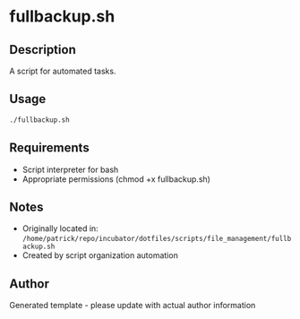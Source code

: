 # fullbackup.sh

## Description
A script for automated tasks.

## Usage
```bash
./fullbackup.sh
```

## Requirements
- Script interpreter for bash
- Appropriate permissions (chmod +x fullbackup.sh)

## Notes
- Originally located in: `/home/patrick/repo/incubator/dotfiles/scripts/file_management/fullbackup.sh`
- Created by script organization automation

## Author
Generated template - please update with actual author information
